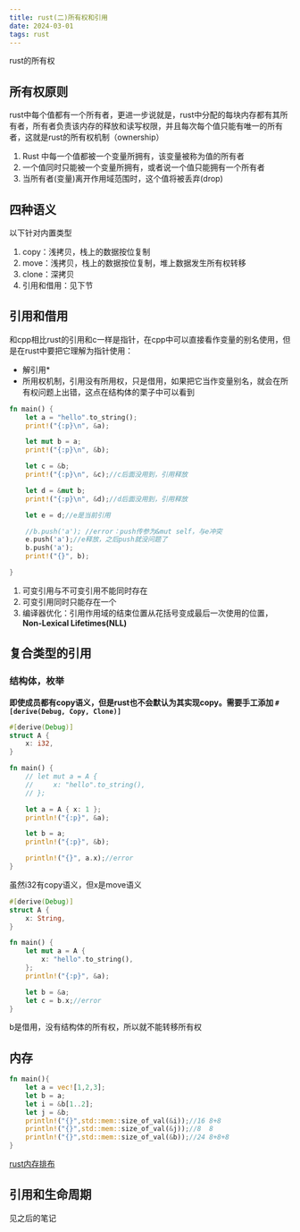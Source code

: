 ```yaml
---
title: rust(二)所有权和引用
date: 2024-03-01 
tags: rust
---
```

rust的所有权
<!--more-->
## 所有权原则
rust中每个值都有一个所有者，更进一步说就是，rust中分配的每块内存都有其所有者，所有者负责该内存的释放和读写权限，并且每次每个值只能有唯一的所有者，这就是rust的所有权机制（ownership）

1. Rust 中每一个值都被一个变量所拥有，该变量被称为值的所有者
2. 一个值同时只能被一个变量所拥有，或者说一个值只能拥有一个所有者
3. 当所有者(变量)离开作用域范围时，这个值将被丢弃(drop)

## 四种语义
以下针对内置类型
1. copy：浅拷贝，栈上的数据按位复制
2. move：浅拷贝，栈上的数据按位复制，堆上数据发生所有权转移
3. clone：深拷贝
4. 引用和借用：见下节

## 引用和借用
和cpp相比rust的引用和c一样是指针，在cpp中可以直接看作变量的别名使用，但是在rust中要把它理解为指针使用：
- 解引用*
- 所用权机制，引用没有所用权，只是借用，如果把它当作变量别名，就会在所有权问题上出错，这点在结构体的栗子中可以看到
```rust
fn main() {
    let a = "hello".to_string();
    print!("{:p}\n", &a);

    let mut b = a;
    print!("{:p}\n", &b);

    let c = &b;
    print!("{:p}\n", &c);//c后面没用到，引用释放

    let d = &mut b;
    print!("{:p}\n", &d);//d后面没用到，引用释放

    let e = d;//e是当前引用

    //b.push('a'); //error：push传参为&mut self，与e冲突
    e.push('a');//e释放，之后push就没问题了
    b.push('a');
    print!("{}", b);

}
```
1. 可变引用与不可变引用不能同时存在
2. 可变引用同时只能存在一个
3. 编译器优化：引用作用域的结束位置从花括号变成最后一次使用的位置，**Non-Lexical Lifetimes(NLL)**
## 复合类型的引用
### 结构体，枚举
**即使成员都有copy语义，但是rust也不会默认为其实现copy。需要手工添加 `#[derive(Debug, Copy, Clone)]`**
```rust
#[derive(Debug)]
struct A {
    x: i32,
}

fn main() {
    // let mut a = A {
    //     x: "hello".to_string(),
    // };

    let a = A { x: 1 };
    println!("{:p}", &a);

    let b = a;
    println!("{:p}", &b);

    println!("{}", a.x);//error
}
```
虽然i32有copy语义，但x是move语义
```rust
#[derive(Debug)]
struct A {
    x: String,
}

fn main() {
    let mut a = A {
        x: "hello".to_string(),
    };
    println!("{:p}", &a);

    let b = &a;
    let c = b.x;//error
}
```
b是借用，没有结构体的所有权，所以就不能转移所有权

## 内存
```rust
fn main(){
    let a = vec![1,2,3];
    let b = a;
    let i = &b[1..2];
    let j = &b;
    println!("{}",std::mem::size_of_val(&i));//16 8+8
    println!("{}",std::mem::size_of_val(&j));//8  8
    println!("{}",std::mem::size_of_val(&b));//24 8+8+8
}
```
[rust内存排布](https://www.cnblogs.com/88223100/p/Rust-memory-distribution.html)
## 引用和生命周期
见之后的笔记